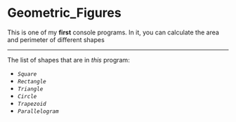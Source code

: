 # Geometric_Figures
This is one of my **first** console programs. 
In it, you can calculate the area and perimeter of different shapes

---

The list of shapes that are in _this_ program:

+ _`Square `_
+ _`Rectangle `_
+ _`Triangle`_
+ _`Circle`_
+ _`Trapezoid`_
+ _`Parallelogram`_
